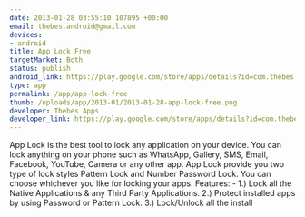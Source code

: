 ```yaml
--- 
date: 2013-01-28 03:55:10.107895 +00:00
email: thebes.android@gmail.com
devices: 
- android
title: App Lock Free
targetMarket: Both
status: publish
android_link: https://play.google.com/store/apps/details?id=com.thebes.applockfree
type: app
permalink: /app/app-lock-free
thumb: /uploads/app/2013-01/2013-01-28-app-lock-free.png
developer: Thebes Apps
developer_link: https://play.google.com/store/apps/details?id=com.thebes.applockfree
---
```


App Lock is the best tool to lock any application on your device. You can lock anything on your phone such as WhatsApp, Gallery, SMS, Email, Facebook, YouTube, Camera or any other app.
App Lock provide you two type of lock styles Pattern Lock and Number Password Lock. You can choose whichever you like for locking your apps.
Features: -
1.)	Lock all the Native Applications & any Third Party Applications.
2.)	Protect installed apps by using Password or Pattern Lock.
3.)	Lock/Unlock all the install
